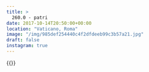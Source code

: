 ```yaml
---
title: >
  260.0 - patri
date: 2017-10-14T20:50:00+00:00
location: "Vaticano, Roma"
image: "/img/985def254440c4f2dfdeeb99c3b57a21.jpg"
draft: false
instagram: true
---
```


{{<photo src="/img/985def254440c4f2dfdeeb99c3b57a21.jpg">}}
